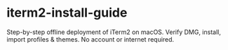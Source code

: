 # iterm2-install-guide
Step-by-step offline deployment of iTerm2 on macOS. Verify DMG, install, import profiles &amp; themes. No account or internet required.
